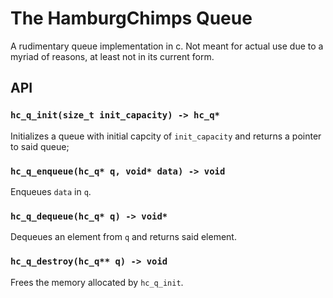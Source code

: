 # The HamburgChimps Queue

A rudimentary queue implementation in c. Not meant for actual use due to a myriad of reasons, at least not in its current form.

## API

### `hc_q_init(size_t init_capacity) -> hc_q*`

Initializes a queue with initial capcity of `init_capacity` and returns a pointer to said queue;

### `hc_q_enqueue(hc_q* q, void* data) -> void`

Enqueues `data` in `q`.

### `hc_q_dequeue(hc_q* q) -> void*`

Dequeues an element from `q` and returns said element.

### `hc_q_destroy(hc_q** q) -> void`

Frees the memory allocated by `hc_q_init`.
